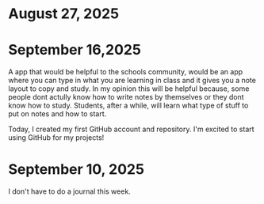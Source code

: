 # August 27, 2025
# September 16,2025 
A app that would be helpful to the schools community, would be an app where you can type in what you are learning in class and it gives you a note layout to copy and study. In my opinion this will be helpful because, some people dont actully know how to write notes by themselves or they dont know how to study. Students, after a while, will learn what type of stuff to put on notes and how to start.

Today, I created my first GitHub account and repository. I'm excited to start using GitHub for my projects!
# September 10, 2025
I don't have to do a journal this week.
